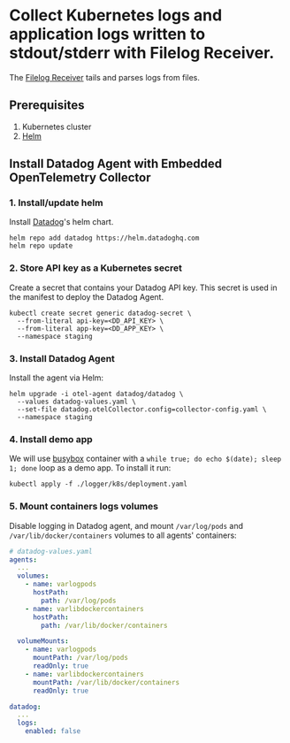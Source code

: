 # Collect Kubernetes logs and application logs written to stdout/stderr with Filelog Receiver.

The [Filelog Receiver](https://github.com/open-telemetry/opentelemetry-collector-contrib/tree/main/receiver/filelogreceiver) tails and parses logs from files.

## Prerequisites

1. Kubernetes cluster
2. [Helm](https://helm.sh/docs/intro/install/)

## Install Datadog Agent with Embedded OpenTelemetry Collector

### 1. Install/update helm

Install [Datadog](https://github.com/DataDog/Helm-charts/)'s helm chart.

```shell
helm repo add datadog https://helm.datadoghq.com
helm repo update
```

### 2. Store API key as a Kubernetes secret

Create a secret that contains your Datadog API key. This secret is used in the manifest to deploy the Datadog Agent.

```shell
kubectl create secret generic datadog-secret \
  --from-literal api-key=<DD_API_KEY> \
  --from-literal app-key=<DD_APP_KEY> \
  --namespace staging
```

### 3. Install Datadog Agent

Install the agent via Helm:

```shell
helm upgrade -i otel-agent datadog/datadog \
  --values datadog-values.yaml \
  --set-file datadog.otelCollector.config=collector-config.yaml \
  --namespace staging
```

### 4. Install demo app

We will use [busybox](https://hub.docker.com/_/busybox) container with a `while true; do echo $(date); sleep 1; done` loop
as a demo app. To install it run:

```shell
kubectl apply -f ./logger/k8s/deployment.yaml
```

### 5. Mount containers logs volumes

Disable logging in Datadog agent, and mount `/var/log/pods` and `/var/lib/docker/containers` volumes to all agents' containers:

```yaml
# datadog-values.yaml
agents:
  ...
  volumes:
    - name: varlogpods
      hostPath:
        path: /var/log/pods
    - name: varlibdockercontainers
      hostPath:
        path: /var/lib/docker/containers

  volumeMounts:
    - name: varlogpods
      mountPath: /var/log/pods
      readOnly: true
    - name: varlibdockercontainers
      mountPath: /var/lib/docker/containers
      readOnly: true

datadog:
  ...
  logs:
    enabled: false
```

